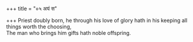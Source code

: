 +++
title = "०५ अयं स"

+++
Priest doubly born, he through his love of glory hath in his keeping all things worth the choosing,  
     The man who brings him gifts hath noble offspring.